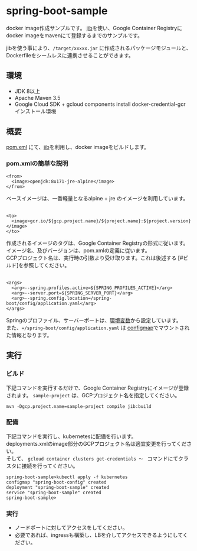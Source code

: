 # spring-boot-sample

docker image作成サンプルです。
[jib](https://github.com/GoogleContainerTools/jib/tree/master/jib-maven-plugin)を使い、Google Container Registryに
docker imageをmavenにて登録するまでのサンプルです。

jibを使う事により、`/target/xxxxx.jar` に作成されるパッケージモジュールと、
Dockerfileをシームレスに連携させることができます。

## 環境

- JDK 8以上
- Apache Maven 3.5
- Google Cloud SDK + gcloud components install docker-credential-gcr インストール環境

## 概要

[pom.xml](pom.xml#L56-L78) にて、[jib](https://github.com/GoogleContainerTools/jib)を利用し、docker imageをビルドします。

### pom.xmlの簡単な説明

```
<from>
  <image>openjdk:8u171-jre-alpine</image>
</from>
```
ベースイメージは、一番軽量となるalpine + jre のイメージを利用しています。
<br>
<br>
```
<to>
  <image>gcr.io/${gcp.project.name}/${project.name}:${project.version}</image>
</to>
```
作成されるイメージのタグは、Google Container Registryの形式に従います。  
イメージ名、及びバージョンは、pom.xmlの定義に従います。  
GCPプロジェクト名は、実行時の引数より受け取ります。これは後述する [#ビルド]を参照してください。
<br>
<br>
```
<args>
  <arg>--spring.profiles.active=${SPRING_PROFILES_ACTIVE}</arg>
  <arg>--server.port=${SPRING_SERVER_PORT}</arg>
  <arg>--spring.config.location=/spring-boot/config/application.yaml</arg>
</args>
```
Springのプロファイル、サーバーポートは、[環境変数](kubernetes/020_deployments.yml#L49-L54)から設定しています。<br>
また、`=/spring-boot/config/application.yaml` は [configmap](kubernetes/010_configmap.yaml)でマウントされた情報となります。

## 実行

### ビルド
下記コマンドを実行するだけで、Google Container Registryにイメージが登録されます。
`sample-project` は、GCPプロジェクト名を指定してください。

```
mvn -Dgcp.project.name=sample-project compile jib:build
```

### 配備
下記コマンドを実行し、kubernetesに配備を行います。<br>
deployments.xmlのimage部分のGCPプロジェクト名は適宜変更を行ってください。  
そして、 `gcloud container clusters get-credentials ～ ` コマンドにてクラスタに接続を行ってください。

```
spring-boot-sample>kubectl apply -f kubernetes
configmap "spring-boot-config" created
deployment "spring-boot-sample" created
service "spring-boot-sample" created
spring-boot-sample>
```

### 実行

 - ノードポートに対してアクセスをしてください。
 - 必要であれば、ingressも構築し、LBを介してアクセスできるようにしてください。

